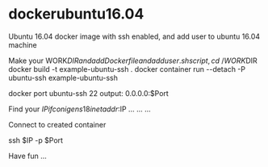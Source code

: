 # dockerubuntu16.04


 Ubuntu 16.04 docker image with ssh enabled,
 and add user to ubuntu 16.04 machine

 Make your WORK$DIR and add Dockerfile and adduser.sh script,
cd ~/WORK$DIR
docker build -t example-ubuntu-ssh .
docker container run --detach -P ubuntu-ssh  example-ubuntu-ssh


docker port ubuntu-ssh 22
 output:
0.0.0.0:$Port

 Find your $IP
ifconig
ens18     
          inet addr:$IP 
          ...
          ...
          ...

 Connect to created container 


ssh $IP -p $Port


 Have fun ...
